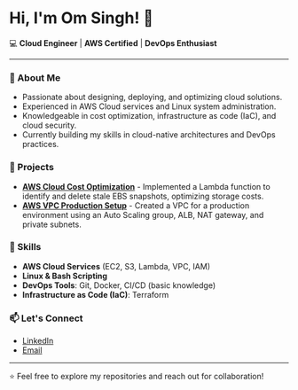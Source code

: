 # Hi, I'm Om Singh! 👋

💻 **Cloud Engineer** | **AWS Certified** | **DevOps Enthusiast**

---

### 🌟 About Me  
- Passionate about designing, deploying, and optimizing cloud solutions.  
- Experienced in AWS Cloud services and Linux system administration.  
- Knowledgeable in cost optimization, infrastructure as code (IaC), and cloud security.  
- Currently building my skills in cloud-native architectures and DevOps practices.

### 🚀 Projects  
- **[AWS Cloud Cost Optimization](https://github.com/your-username/aws-cloud-cost-optimization)** - Implemented a Lambda function to identify and delete stale EBS snapshots, optimizing storage costs.  
- **[AWS VPC Production Setup](https://github.com/your-username/aws-vpc-production-setup)** - Created a VPC for a production environment using an Auto Scaling group, ALB, NAT gateway, and private subnets.

### 🔧 Skills  
- **AWS Cloud Services** (EC2, S3, Lambda, VPC, IAM)  
- **Linux & Bash Scripting**  
- **DevOps Tools**: Git, Docker, CI/CD (basic knowledge)  
- **Infrastructure as Code (IaC)**: Terraform

### 📫 Let's Connect  
- [LinkedIn](https://www.linkedin.com/in/your-linkedin)  
- [Email](mailto:omsingh51300@gmail.com)

---

⭐ Feel free to explore my repositories and reach out for collaboration!
